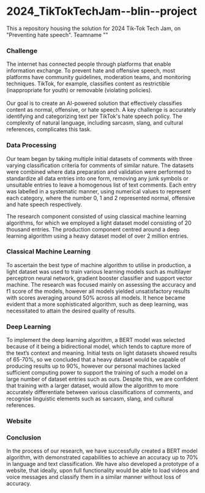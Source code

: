# 2024_TikTokTechJam--blin--project
This a repository housing the solution for 2024 Tik-Tok Tech Jam, on "Preventing hate speech". Teamname "<blin>"

### Challenge 

 The internet has connected people through platforms that enable information
  exchange. To prevent hate and offensive speech, most platforms have
    community guidelines, moderation teams, and monitoring techniques. TikTok,
    for example, classifies content as restrictible (inappropriate for youth) or
    removable (violating policies). </br> </br> 
Our goal is to create an AI-powered solution
    that effectively classifies content as normal, offensive, or hate speech. A
    key challenge is accurately identifying and categorizing text per TikTok's
    hate speech policy. The complexity of natural language, including sarcasm,
    slang, and cultural references, complicates this task.

### Data Processing
Our team began by taking multiple initial datasets of comments with three varying classification criteria for comments of similar nature. The datasets were combined where data preparation and validation were performed to standardize all data entries into one form, removing any junk symbols or unsuitable entries to  leave a homogenous list of text comments. Each entry was labelled in a systematic manner, using numerical values to represent each category, where the number 0, 1 and 2 represented normal, offensive and hate speech respectively. 

The research component consisted of using classical machine learning algorithms, for which we employed a light dataset model consisting of 20 thousand entries. The production component centred around a deep learning algorithm using a heavy dataset model of over 2 million entries.
### Classical Machine Learning
To ascertain the best type of machine algorithm to utilise in production, a light dataset was used to train various learning models such as multilayer perceptron neural network, gradient booster classifier and support vector machine. The research was focused mainly on assessing the accuracy and f1 score of the models, however all models yielded unsatisfactory results with scores averaging around 50% across all models. It hence became evident that a more sophisticated algorithm, such as deep learning, was necessitated to attain the desired quality of results.
### Deep Learning
To implement the deep learning algorithm, a BERT model was selected because of it being a bidirectional model, which tends to capture more of the text’s context and meaning. Initial tests on light datasets showed results of 65-70%, so we concluded that a heavy dataset would be capable of producing results up to 90%, however our personal machines lacked sufficient computing power to support the training of such a model on a large number of dataset entries such as ours. Despite this, we are confident that training with a larger dataset, would allow the algorithm to more accurately differentiate between various classifications of comments, and recognise linguistic elements such as sarcasm, slang, and cultural references.
### Website
### Conclusion
In the process of our research, we have successfully created a BERT model algorithm, with demonstrated capabilities to achieve an accuracy up to 70% in language and text classification. We have also developed a prototype of a website, that ideally, upon full functionality would be able to load videos and voice messages and classify them in a similar manner without loss of accuracy.
